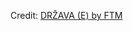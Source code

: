 <div id="observablehq-9f708d8e"></div>
<p>Credit: <a href="https://observablehq.com/d/78064079078d5648">DRŽAVA (E) by FTM</a></p>

<link rel="stylesheet" href="https://cdn.jsdelivr.net/npm/@observablehq/inspector@5/dist/inspector.css">
<script type="module">
import {Runtime, Inspector} from "https://cdn.jsdelivr.net/npm/@observablehq/runtime@5/dist/runtime.js";
import define from "https://api.observablehq.com/d/78064079078d5648.js?";
new Runtime().module(define, Inspector.into("#observablehq-9f708d8e"));
</script>
